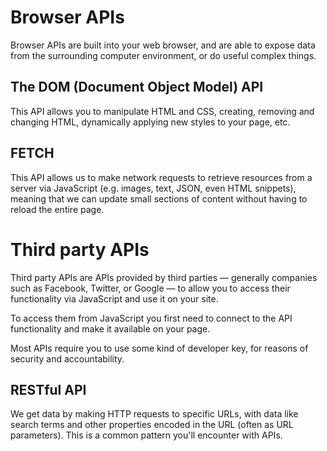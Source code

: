 # Browser APIs

Browser APIs are built into your web browser, and are able to expose data from the surrounding computer environment, or do useful complex things.

## **The DOM** **(Document Object Model)** **API** 

This API allows you to manipulate HTML and CSS, creating, removing and changing HTML, dynamically applying new styles to your page, etc.

## FETCH

This API allows us to make network requests to retrieve resources from a server via JavaScript (e.g. images, text, JSON, even HTML snippets), meaning that we can update small sections of content without having to reload the entire page.


# Third party APIs

Third party APIs are APIs provided by third parties — generally companies such as Facebook, Twitter, or Google — to allow you to access their functionality via JavaScript and use it on your site.

To access them from JavaScript you first need to connect to the API functionality and make it available on your page.

Most APIs require you to use some kind of developer key, for reasons of security and accountability.


## RESTful API

We get data by making HTTP requests to specific URLs, with data like search terms and other properties encoded in the URL (often as URL parameters). This is a common pattern you'll encounter with APIs.
